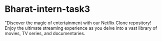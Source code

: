 # Bharat-intern-task3
"Discover the magic of entertainment with our Netflix Clone repository! Enjoy the ultimate streaming experience as you delve into a vast library of movies, TV series, and documentaries. 
